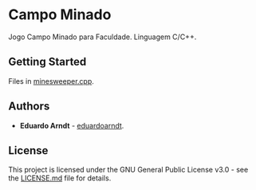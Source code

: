 # Campo Minado

Jogo Campo Minado para Faculdade. Linguagem C/C++.

## Getting Started

Files in [minesweeper.cpp](minesweeper.cpp).

## Authors

* **Eduardo Arndt** - [eduardoarndt](https://github.com/eduardoarndt).

## License

This project is licensed under the GNU General Public License v3.0 - see the [LICENSE.md](LICENSE.md) file for details.
